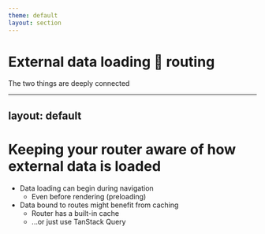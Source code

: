 ```yaml
---
theme: default
layout: section
---
```


# External data loading 🤝 routing

The two things are deeply connected

---
layout: default
---

# Keeping your router aware of how external data is loaded

- Data loading can begin during navigation
  - Even before rendering (preloading)
- Data bound to routes might benefit from caching
  - Router has a built-in cache
  - ...or just use TanStack Query
